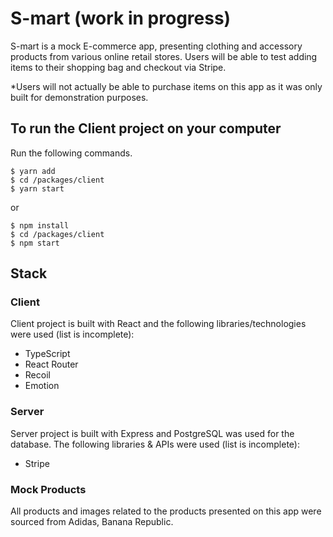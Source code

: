 # S-mart (work in progress)

S-mart is a mock E-commerce app, presenting clothing and accessory products from various online retail stores. Users will be able to test adding items to their shopping bag and checkout via Stripe.

\*Users will not actually be able to purchase items on this app as it was only built for demonstration purposes.

## To run the Client project on your computer

Run the following commands.

```console
$ yarn add
$ cd /packages/client
$ yarn start
```

or

```console
$ npm install
$ cd /packages/client
$ npm start
```

## Stack

### Client

Client project is built with React and the following libraries/technologies were used (list is incomplete):

- TypeScript
- React Router
- Recoil
- Emotion

### Server

Server project is built with Express and PostgreSQL was used for the database. The following libraries & APIs were used (list is incomplete):

- Stripe

### Mock Products

All products and images related to the products presented on this app were sourced from Adidas, Banana Republic.
